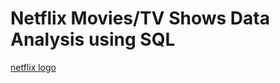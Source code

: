 # Netflix Movies/TV Shows Data Analysis using SQL


[netflix logo](https://github.com/sanaahrindha/netflix_sqlproject/blob/main/netflix%20logo.jpg)
